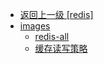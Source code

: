 - [返回上一级 [redis]](面试/面试文章摘要/JavaGuide/database/redis/)
- [images](面试/面试文章摘要/JavaGuide/database/redis/images/)
  - [redis-all](面试/面试文章摘要/JavaGuide/database/redis/images/redis-all/)
  - [缓存读写策略](面试/面试文章摘要/JavaGuide/database/redis/images/缓存读写策略/)
